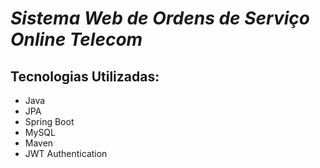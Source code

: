 # *Sistema Web de Ordens de Serviço Online Telecom*

## Tecnologias Utilizadas:

- Java
- JPA
- Spring Boot
- MySQL
- Maven
- JWT Authentication
